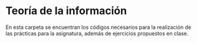 # Teoría de la información

En esta carpeta se encuentran los códigos necesarios para la realización de las prácticas para la asignatura, además de ejercicios propuestos en clase.